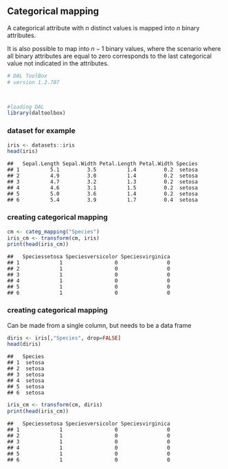 ## Categorical mapping
A categorical attribute with $n$ distinct values is mapped into $n$ binary attributes. 

It is also possible to map into $n-1$ binary values, where the scenario where all binary attributes are equal to zero corresponds to the last categorical value not indicated in the attributes.  


``` r
# DAL ToolBox
# version 1.2.707



#loading DAL
library(daltoolbox)
```

### dataset for example 


``` r
iris <- datasets::iris
head(iris)
```

```
##   Sepal.Length Sepal.Width Petal.Length Petal.Width Species
## 1          5.1         3.5          1.4         0.2  setosa
## 2          4.9         3.0          1.4         0.2  setosa
## 3          4.7         3.2          1.3         0.2  setosa
## 4          4.6         3.1          1.5         0.2  setosa
## 5          5.0         3.6          1.4         0.2  setosa
## 6          5.4         3.9          1.7         0.4  setosa
```

### creating categorical mapping


``` r
cm <- categ_mapping("Species")
iris_cm <- transform(cm, iris)
print(head(iris_cm))
```

```
##   Speciessetosa Speciesversicolor Speciesvirginica
## 1             1                 0                0
## 2             1                 0                0
## 3             1                 0                0
## 4             1                 0                0
## 5             1                 0                0
## 6             1                 0                0
```

### creating categorical mapping
Can be made from a single column, but needs to be a data frame


``` r
diris <- iris[,"Species", drop=FALSE]
head(diris)
```

```
##   Species
## 1  setosa
## 2  setosa
## 3  setosa
## 4  setosa
## 5  setosa
## 6  setosa
```


``` r
iris_cm <- transform(cm, diris)
print(head(iris_cm))
```

```
##   Speciessetosa Speciesversicolor Speciesvirginica
## 1             1                 0                0
## 2             1                 0                0
## 3             1                 0                0
## 4             1                 0                0
## 5             1                 0                0
## 6             1                 0                0
```

